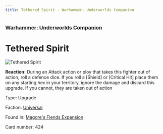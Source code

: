 ```yaml
---
title: Tethered Spirit - Warhammer: Underworlds Companion
---
```


### [Warhammer: Underworlds Companion](https://guidokessels.github.io/wh-underworlds)

  

# Tethered Spirit

![Tethered Spirit](https://warhammerunderworlds.com/wp-content/uploads/sites/6/2018/03/424_ENG.png)

<b>Reaction:</b> During an Attack action or ploy that takes this fighter out of action, roll a defence dice. If you roll a [Shield] or [Critical Hit] place them on any starting hex in your territory, ignore the damage and discard this upgrade. If you cannot, they are taken out of action

Type: Upgrade

Faction: [Universal](https://guidokessels.github.io/wh-underworlds/factions/universal)

Found in: [Magore's Fiends Expansion](https://guidokessels.github.io/wh-underworlds/locations/magores-fiends-expansion)

Card number: 424
